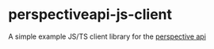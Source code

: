 # perspectiveapi-js-client

A simple example JS/TS client library for the [perspective api](https://perspectiveapi.com/)
